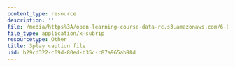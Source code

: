 ```yaml
---
content_type: resource
description: ''
file: /media/https%3A/open-learning-course-data-rc.s3.amazonaws.com/6-004-computation-structures-spring-2017/b29cd322c69d80edb35cc87a965ab98d_4PkKI_S9TIQ.srt
file_type: application/x-subrip
resourcetype: Other
title: 3play caption file
uid: b29cd322-c69d-80ed-b35c-c87a965ab98d
---
```

